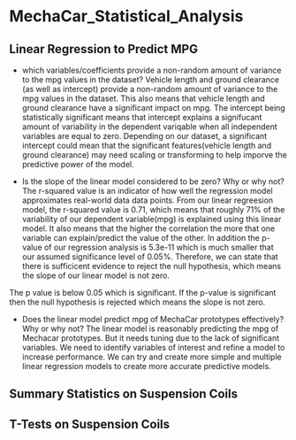 # MechaCar_Statistical_Analysis

## Linear Regression to Predict MPG

- which variables/coefficients provide a non-random amount of variance to the mpg values in the dataset?
Vehicle length and ground clearance (as well as intercept) provide a non-random amount of variance to the mpg values in the dataset. 
This also means that vehicle length and ground clearance have a significant impact on mpg.
The intercept being statistically significant means that intercept explains a signifucant amount of variability in the dependent variqable when all independent variables are equal to zero. 
Depending on our dataset, a significant intercept could mean that the significant features(vehicle length and ground clearance) may need scaling or transforming to help imporve the predictive power of the model.

- Is the slope of the linear model considered to be zero? Why or why not?
The r-squared value is an indicator of how well the regression model approximates real-world data data points. From our linear regreesion model, the r-squared value is 0.71, which means that roughly 71% of the variability
of our dependent variable(mpg) is explained using this linear model. It also means that the higher the correlation the more that one variable can explain/predict the value of the other. In addition the p-value of our regression analysis is 
5.3e-11 which is much smaller that our assumed significance level of 0.05%. Therefore, we can state that there is sufficicent evidence to reject the null hypothesis, which means the slope of our linear model is not zero.

The p value is below 0.05 which is significant. If the p-value is significant then the null hypothesis is rejected which means the slope is not zero.


- Does the linear model predict mpg of MechaCar prototypes effectively? Why or why not?
The linear model is reasonably predicting the mpg of Mechacar prototypes. But it needs tuning due to the lack of significant variables. We need to identify variables of interest and refine a model to increase performance. 
We can try and create more simple and multiple linear regression models to create more accurate predictive models.

## Summary Statistics on Suspension Coils


## T-Tests on Suspension Coils

